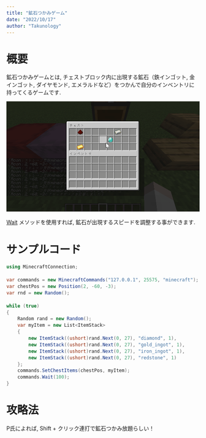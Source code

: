 ```yaml
---
title: "鉱石つかみゲーム"
date: "2022/10/17"
author: "Takunology"
---
```


# 概要
鉱石つかみゲームとは, チェストブロック内に出現する鉱石（鉄インゴット, 金インゴット, ダイヤモンド, エメラルドなど）をつかんで自分のインベントリに持ってくるゲームです. 

![](https://raw.githubusercontent.com/takunology/MinecraftConnection-docs/main/ver2/Idea/game/media/ore-grabbing-game.gif)

[Wait](https://www.mcwithcode.com/Reference/GitHubDocument?version=ver2&path=MinecraftCommands%2FMethod&fileName=Wait) メソッドを使用すれば, 鉱石が出現するスピードを調整する事ができます.

# サンプルコード

```cs
using MinecraftConnection;

var commands = new MinecraftCommands("127.0.0.1", 25575, "minecraft");
var chestPos = new Position(2, -60, -3);
var rnd = new Random();

while (true)
{
    Random rand = new Random();
    var myItem = new List<ItemStack>
    {
        new ItemStack((ushort)rand.Next(0, 27), "diamond", 1),
        new ItemStack((ushort)rand.Next(0, 27), "gold_ingot", 1),
        new ItemStack((ushort)rand.Next(0, 27), "iron_ingot", 1),
        new ItemStack((ushort)rand.Next(0, 27), "redstone", 1)
    };
    commands.SetChestItems(chestPos, myItem);
    commands.Wait(100);
}
```

# 攻略法
P氏によれば, Shift + クリック連打で鉱石つかみ放題らしい！